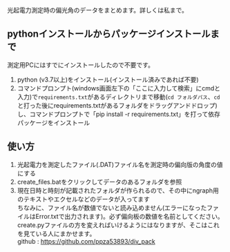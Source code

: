 光起電力測定時の偏光角のデータをまとめます。詳しくは私まで。

## pythonインストールからパッケージインストールまで
測定用PCにはすでにインストールしたので不要です。
1. python (v3.7以上)をインストール(インストール済みであれば不要)
2. コマンドプロンプト(windows画面左下の「ここに入力して検索」にcmdと入力)で`requirements.txt`があるディレクトリまで移動(`cd フォルダパス`、`cd `と打った後にrequirements.txtがあるフォルダをドラッグアンドドロップ)し、コマンドプロンプトで「pip install -r requirements.txt」を打って依存パッケージをインストール

## 使い方
1. 光起電力を測定したファイル(.DAT)ファイル名を測定時の偏向版の角度の値にする
2. create_files.batをクリックしてデータのあるフォルダを参照
3. 現在日時と時刻が記載されたフォルダが作られるので、その中にngraph用のテキストやエクセルなどのデータが入ってます  
ちなみに、ファイル名が数値でないと読み込めません(エラーになったファイルはError.txtで出力されます)。必ず偏向板の数値を名前としてください。  
create.pyファイルの方を変えればいけるようにはなりますが、そこはこれを見ている人にまかせます。  
github : https://github.com/ppza53893/div_pack